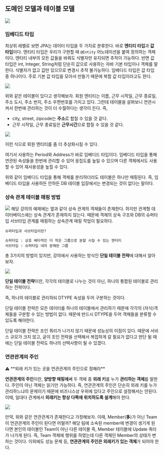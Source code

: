 ## 도메인 모델과 테이블 모델
![](https://velog.velcdn.com/images/yeoni_/post/f9feb2bd-6695-4cea-a4b5-7c3fc7e1c01c/image.png)

### 임베디드 타입

최상위 레벨로 보면 JPA는 데이터 타입을 두 가지로 분류한다. 바로 **엔티티 타입**과 **값 타입**이다. 엔티티 타입은 우리가 구현할 때 `@Entity` 어노테이션을 붙여 정의하는 객체이다. 엔티티 내부의 모든 값들을 바꿔도 식별자만 유지되면 추적이 가능하다. 반면 값 타입은 int, Integer, String처럼 단순히 값으로 사용하는 자바 기본 타입이나 객체를 말한다. 식별자가 없고 값만 있으므로 변경시 추적 불가능하다. 임베디드 타입은 값 타입 중 하나이다. 주로 기본 값 타입을 모아서 만들기 때문에 복합 값 타입이라고도 한다. 

![](https://velog.velcdn.com/images/yeoni_/post/cc71aacc-240d-4e42-a0f3-7ca4697693ee/image.png)


위와 같은 테이블이 있다고 생각해보자. 회원 엔티티는 이름, 근무 시작일, 근무 종료일, 주소 도시, 주소 번지, 주소 우편번호를 가지고 있다. 그런데 테이블을 살펴보니 연관시켜서 한번에 관리하는 것이 더 수월하다는 생각이 든다. 즉,

- city, street, zipcode는 **주소**로 합칠 수 있을 것 같다.
- 근무 시작일, 근무 종료일은 **근무시간**으로 합칠 수 있을 것 같다.

![](https://velog.velcdn.com/images/yeoni_/post/bcd40fc8-00c4-4f38-8693-89d13a8103c3/image.png)

이런 식으로 회원 엔티티를 좀 더 추상화시킬 수 있다.

여기서 사용하는 Period와 Address가 바로 임베디드 타입이다. 임베디드 타입을 통해 연관된 속성들을 한번에 관리할 수 있어 응집도를 높일 수 있으며 다른 객체에서도 사용 할 수 있어 재사용성을 높힐 수 있다. 

위와 같이 임베디드 타입을 통해 객체를 분리하더라도 테이블은 하나만 매핑된다. 즉, 임베디드 타입을 사용하든 안하든 DB 테이블 입장에서는 변경되는 것이 없다는 말이다.


### 상속 관계 테이블 매핑 방법

![](https://velog.velcdn.com/images/yeoni_/post/aa639ecd-2c16-4390-8c1e-2ce13f708836/image.png)
해당 강의의 예제에는 옆과 같이 상속 관계의 객체들이 존재한다. 하지만 관계형 데이터베이스에는 상속 관계가 존재하지 않는다. 때문에 객체의 상속 구조와 DB의 슈퍼타입 서브타입 관계를 매핑하는 상속관계 매핑 작업이 필요하다.

    슈퍼타입과 서브타입이란? 

    슈퍼타입 : 상호 배타적인 더 작은 그룹으로 분할 시킬 수 있는 엔티티
    서브타입 : 슈퍼타입 내의 분해된 그룹
     

총 3가지의 방법이 있지만, 강의에서 사용하는 방식인 **단일 테이블 전략**에 대해서 알아보자.

![](https://velog.velcdn.com/images/yeoni_/post/4567d00b-ccf6-472c-896f-68f1ca343a3c/image.png)

**단일 테이블 전략**이란, 각각의 테이블로 나누는 것이 아닌, 하나의 통합된 테이블로 관리하는 전략이다. 

즉, 하나의 테이블로 관리하되 DTYPE 속성을 두어 구분하는 것이다. 

단일 테이블 전략은 모든 데이터를 하나의 테이블에서 관리하기 때문에 각각의 (자식)객체들을 구분할 수 있는 방법이 없다. 때문에 반드시 DTYPE을 두어 객체들을 분류할 수 있도록 해야한다.

단일 테이블 전략은 조인 쿼리가 나가지 않기 때문에 성능상의 이점이 있다. 때문에 서비스 규모가 크지 않고, 굳이 조인 전략을 선택해서 복잡하게 갈 필요가 없다고 판단 될 때에는 단일 테이블 전략도 하나의 선택사항이 될 수 있겠다.



### 연관관계의 주인

<aside>
⚠️ **외래 키가 있는 곳을 연관관계의 주인으로 정해라**

</aside>

**연관관계의 주인**이란, **양방향 매핑에서** 두 객체 중 **외래 키**를 누가 **관리하는 객체**를 말한다. 주인이 아닌 객체는 읽기만 가능하다. 즉, 연관관계의 주인은 단순히 외래 키를 누가 관리하느냐의 문제이기 때문에 비즈니스상 우위에 있다고 주인으로 설정해서는 안된다. 이때, 일대다 관계에서 **외래키는 항상 다쪽에 위치하도록 설계**해야 한다.

![](https://velog.velcdn.com/images/yeoni_/post/2039389b-dd86-4b6d-acf1-7b8ee4a72bcf/image.png)

만약, 위와 같은 연관관계가 존재한다고 가정해보자. 이때, Member(**多**)가 아닌 Team이 연관관계의 주인이 된다면 어떨까? 해당 팀에 소속된 member에 변경이 생기게 된다면 본인의 테이블인 Team이 아닌 다른 테이블 즉, Member 테이블에 Update 쿼리가 나가게 된다. 즉, Team 객체에 행위를 하였는데 다른 객체인 Member의 상태가 변하는 것이다. 이외에도 성능 문제 등, **연관관계의 주인은 외래키가 있는 객체**가 되어야 한다.